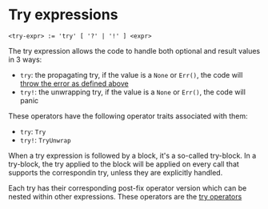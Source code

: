 # Try expressions
```
<try-expr> := 'try' [ '?' | '!' ] <expr>
```

The try expression allows the code to handle both optional and result values in 3 ways:
- `try`: the propagating try, if the value is a `None` or `Err()`, the code will [throw the error as defined above](./throw-expressions.md) 
- `try!`: the unwrapping try, if the value is a `None` or `Err()`, the code will panic

These operators have the following operator traits associated with them:
- `try`: `Try` 
- `try!`: `TryUnwrap`

When a try expression is followed by a block, it's a so-called try-block.
In a try-block, the try applied to the block will be applied on every call that supports the correspondin try, unless they are explicitly handled.

Each try has their corresponding post-fix operator version which can be nested within other expressions.
These operators are the [try operators](../operators/special-operators.md#try-operator-)
